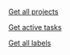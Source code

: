 

[Get all projects](https://api.todoist.com/rest/v1/projects)

[Get active tasks](https://api.todoist.com/rest/v1/tasks)

[Get all labels](https://api.todoist.com/rest/v1/labels)
















